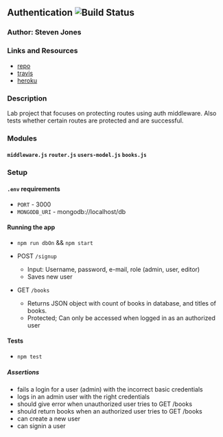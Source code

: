 ## Authentication ![Build Status](https://travis-ci.org/colosrjones-401d4/lab-11.svg?branch=master)

### Author: Steven Jones

### Links and Resources
* [repo](https://github.com/colosrjones-401d4/lab-11/pull/1)
* [travis](https://travis-ci.org/colosrjones-401d4/lab-11/builds/591799452)
* [heroku](http://heroku.com)

### Description
Lab project that focuses on protecting routes using auth middleware. Also tests whether certain routes are protected and are successful.

### Modules
#### `middleware.js` `router.js` `users-model.js` `books.js`

### Setup
#### `.env` requirements
* `PORT` - 3000
* `MONGODB_URI` - mongodb://localhost/db

#### Running the app
* `npm run dbOn` && `npm start`

* POST `/signup`
  * Input: Username, password, e-mail, role (admin, user, editor)
  * Saves new user
* GET `/books`
  * Returns JSON object with count of books in database, and titles of books.
  * Protected; Can only be accessed when logged in as an authorized user
  
#### Tests
* `npm test`

##### Assertions
* fails a login for a user (admin) with the incorrect basic credentials
* logs in an admin user with the right credentials
* should give error when unauthorized user tries to GET /books
* should return books when an authorized user tries to GET /books
* can create a new user
* can signin a user
